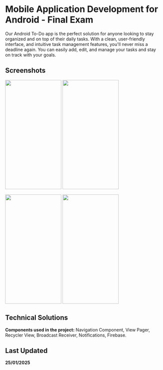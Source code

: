 # Mobile Application Development for Android - Final Exam

Our Android To-Do app is the perfect solution for anyone looking to stay organized and on top of their daily tasks. With a clean, user-friendly interface, and intuitive task management features, you'll never miss a deadline again. You can easily add, edit, and manage your tasks and stay on track with your goals.

## Screenshots

<p float="left">
  <img src="https://user-images.githubusercontent.com/73469185/214656994-519c47c0-7aea-4702-8190-be1aa0ab401a.jpg" width="180" height="350">
  <img src="https://user-images.githubusercontent.com/73469185/214657288-78afb489-30de-4fc5-a150-eef83429d914.jpg" width="180" height="350">
</p>
<p float="left">
  <img src="https://user-images.githubusercontent.com/73469185/214657347-a6c273ee-926d-492e-8c4a-675dfd2aa7e0.jpg" width="180" height="350">
  <img src="https://user-images.githubusercontent.com/73469185/214657423-cef183bb-bb31-4b30-ac5e-bc98f7fd5021.jpg" width="180" height="350">
</p>

## Technical Solutions

**Components used in the project:** Navigation Component, View Pager, Recycler View, Broadcast Receiver, Notifications, Firebase.

## 

## Last Updated

**25/01/2025**
